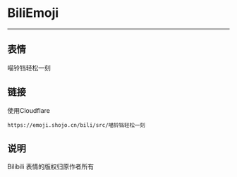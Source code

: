 # BiliEmoji
---
## 表情
喵铃铛轻松一刻
## 链接
使用Cloudflare
```
https://emoji.shojo.cn/bili/src/喵铃铛轻松一刻
```
## 说明
Bilibili 表情的版权归原作者所有
